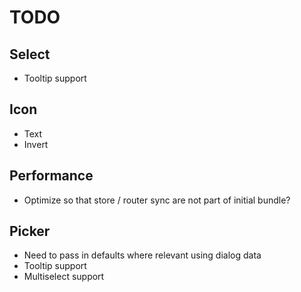 # TODO

## Select

- Tooltip support

## Icon

- Text
- Invert

## Performance

- Optimize so that store / router sync are not part of initial bundle?

## Picker

- Need to pass in defaults where relevant using dialog data
- Tooltip support
- Multiselect support
